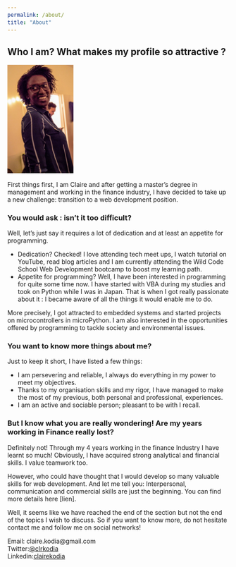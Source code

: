```yaml
---
permalink: /about/
title: "About"
---
```



## Who I am? What makes my profile so attractive ?

<img src="../assets/images/aboutme.jpg" alt="Claire Kodia" style="width:150px" class="align-right" />

First things first, I am Claire and after getting a master’s degree in management and working in the finance industry, I have decided to take up a new challenge: transition to a web development position.

### You would ask : isn’t it too difficult?

Well, let’s just say it requires a lot of dedication and at least an appetite for programming. 

* Dedication? Checked! I love attending tech meet ups, I watch tutorial on YouTube, read blog articles and I am currently attending the Wild Code School Web Development bootcamp to boost my learning path. 
* Appetite for programming? Well, I have been interested in programming for quite some time now. I have started with VBA during my studies and took on Python while I was in Japan. That is when I got really passionate about it : I became aware of all the things it would enable me to do.

More precisely, I got attracted to embedded systems and started projects on microcontrollers in microPython. I am also interested in the opportunities offered by programming to tackle society and environmental issues.

### You want to know more things about me?

Just to keep it short, I have listed a few things:

* I am persevering and reliable, I always do everything in my power to meet my objectives. 
* Thanks to my organisation skills and my rigor, I have managed to make the most of my previous, both personal and professional, experiences.
* I am an active and sociable person; pleasant to be with I recall.

### But I know what you are really wondering! Are my years working in Finance really lost?

Definitely not! Through my 4 years working in the finance Industry I have learnt so much! Obviously, I have acquired strong analytical and financial skills. I value teamwork too. 

However, who could have thought that I would develop so many valuable skills for web development. And let me tell you: Interpersonal, communication and commercial skills are just the beginning. You can find more details here [lien].

Well, it seems like we have reached the end of the section but not the end of the topics I wish to discuss. So if you want to know more, do not hesitate contact me and follow me on social networks!


<ul style="list-style:none; padding:0;">
    <li>Email: claire.kodia@gmail.com</li>
    <li>Twitter:<a href="https://twitter.com/clrkodia" alt="Link to my Twitter account" >@clrkodia</a></li>
    <li>Linkedin:<a href="https://www.linkedin.com/in/clairekodia/?locale=en_US" alt="Link to my LinkedIn account" >clairekodia</a></li>
</ul>
